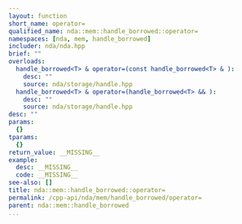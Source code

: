 ```yaml
---
layout: function
short_name: operator=
qualified_name: nda::mem::handle_borrowed::operator=
namespaces: [nda, mem, handle_borrowed]
includer: nda/nda.hpp
brief: ""
overloads:
  handle_borrowed<T> & operator=(const handle_borrowed<T> & ):
    desc: ""
    source: nda/storage/handle.hpp
  handle_borrowed<T> & operator=(handle_borrowed<T> && ):
    desc: ""
    source: nda/storage/handle.hpp
desc: ""
params:
  {}
tparams:
  {}
return_value: __MISSING__
example:
  desc: __MISSING__
  code: __MISSING__
see-also: []
title: nda::mem::handle_borrowed::operator=
permalink: /cpp-api/nda/mem/handle_borrowed/operator=
parent: nda::mem::handle_borrowed
...
```


